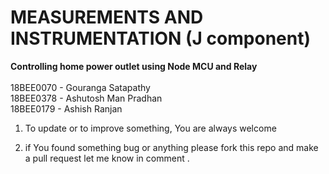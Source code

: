 # MEASUREMENTS AND INSTRUMENTATION (J component)<br />
**Controlling home power outlet using Node MCU and Relay**<br /><br />
18BEE0070 - Gouranga Satapathy <br />
18BEE0378 - Ashutosh Man Pradhan <br />
18BEE0179 - Ashish Ranjan <br />

1. To update or to improve something, You are always welcome<br />

2. if You found something bug or anything please fork this repo and make a pull request let me know in comment .<br/>

